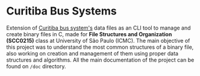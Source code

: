 # Curitiba Bus Systems

Extension of [Curitiba bus system's](http://dadosabertos.c3sl.ufpr.br/curitibaurbs/) data files as an CLI tool to manage and create binary files in C, made for **File Structures and Organization (SCC0215)** class at University of São Paulo (ICMC). The main objective of this project was to understand the most common structures of a binary file, also working on creation and management of them using proper data structures and algorithms. All the main documentation of the project can be found on ``/doc`` directory.
